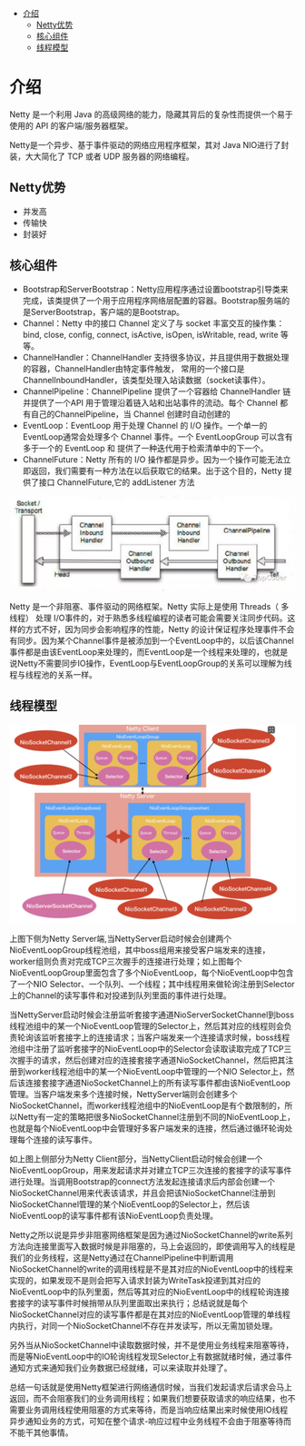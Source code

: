 <!-- GFM-TOC  -->
* [介绍](#介绍)
  * [Netty优势](#Netty优势)
  * [核心组件](#核心组件)
  * [线程模型](#线程模型)
<!-- GFM-TOC  -->


# 介绍

Netty 是一个利用 Java 的高级网络的能力，隐藏其背后的复杂性而提供一个易于使用的 API 的客户端/服务器框架。

Netty是一个异步、基于事件驱动的网络应用程序框架，其对 Java NIO进行了封装，大大简化了 TCP 或者 UDP 服务器的网络编程。

## Netty优势

- 并发高
- 传输快
- 封装好

## 核心组件

- Bootstrap和ServerBootstrap：Netty应用程序通过设置bootstrap引导类来完成，该类提供了一个用于应用程序网络层配置的容器。Bootstrap服务端的是ServerBootstrap，客户端的是Bootstrap。
- Channel：Netty 中的接口 Channel 定义了与 socket 丰富交互的操作集：bind, close, config, connect, isActive, isOpen, isWritable, read, write 等等。
- ChannelHandler：ChannelHandler 支持很多协议，并且提供用于数据处理的容器，ChannelHandler由特定事件触发， 常用的一个接口是ChannelInboundHandler，该类型处理入站读数据（socket读事件）。
- ChannelPipeline：ChannelPipeline 提供了一个容器给 ChannelHandler 链并提供了一个API 用于管理沿着链入站和出站事件的流动。每个 Channel 都有自己的ChannelPipeline，当 Channel 创建时自动创建的
- EventLoop：EventLoop 用于处理 Channel 的 I/O 操作。一个单一的 EventLoop通常会处理多个 Channel 事件。一个 EventLoopGroup 可以含有多于一个的 EventLoop 和 提供了一种迭代用于检索清单中的下一个。
- ChannelFuture：Netty 所有的 I/O 操作都是异步。因为一个操作可能无法立即返回，我们需要有一种方法在以后获取它的结果。出于这个目的，Netty 提供了接口 ChannelFuture,它的 addListener 方法

![](../../assets/cs-note/distribute/mk-2020-07-14-10-17-29.png)

Netty 是一个非阻塞、事件驱动的网络框架。Netty 实际上是使用 Threads（ 多线程） 处理 I/O事件的，对于熟悉多线程编程的读者可能会需要关注同步代码。这样的方式不好，因为同步会影响程序的性能，Netty 的设计保证程序处理事件不会有同步。因为某个Channel事件是被添加到一个EventLoop中的，以后该Channel事件都是由该EventLoop来处理的，而EventLoop是一个线程来处理的，也就是说Netty不需要同步IO操作，EventLoop与EventLoopGroup的关系可以理解为线程与线程池的关系一样。

## 线程模型

![](../../assets/cs-note/distribute/mk-2020-07-14-09-40-25.png)

上图下侧为Netty Server端,当NettyServer启动时候会创建两个NioEventLoopGroup线程池组，其中boss组用来接受客户端发来的连接，worker组则负责对完成TCP三次握手的连接进行处理；如上图每个NioEventLoopGroup里面包含了多个NioEventLoop，每个NioEventLoop中包含了一个NIO Selector、一个队列、一个线程；其中线程用来做轮询注册到Selector上的Channel的读写事件和对投递到队列里面的事件进行处理。

当NettyServer启动时候会注册监听套接字通道NioServerSocketChannel到boss线程池组中的某一个NioEventLoop管理的Selector上，然后其对应的线程则会负责轮询该监听套接字上的连接请求；当客户端发来一个连接请求时候，boss线程池组中注册了监听套接字的NioEventLoop中的Selector会读取读取完成了TCP三次握手的请求，然后创建对应的连接套接字通道NioSocketChannel，然后把其注册到worker线程池组中的某一个NioEventLoop中管理的一个NIO Selector上，然后该连接套接字通道NioSocketChannel上的所有读写事件都由该NioEventLoop管理。当客户端发来多个连接时候，NettyServer端则会创建多个NioSocketChannel，而worker线程池组中的NioEventLoop是有个数限制的，所以Netty有一定的策略把很多NioSocketChannel注册到不同的NioEventLoop上，也就是每个NioEventLoop中会管理好多客户端发来的连接，然后通过循环轮询处理每个连接的读写事件。

如上图上侧部分为Netty Client部分，当NettyClient启动时候会创建一个NioEventLoopGroup，用来发起请求并对建立TCP三次连接的套接字的读写事件进行处理。当调用Bootstrap的connect方法发起连接请求后内部会创建一个NioSocketChannel用来代表该请求，并且会把该NioSocketChannel注册到NioSocketChannel管理的某个NioEventLoop的Selector上，然后该NioEventLoop的读写事件都有该NioEventLoop负责处理。

Netty之所以说是异步非阻塞网络框架是因为通过NioSocketChannel的write系列方法向连接里面写入数据时候是非阻塞的，马上会返回的，即使调用写入的线程是我们的业务线程，这是Netty通过在ChannelPipeline中判断调用NioSocketChannel的write的调用线程是不是其对应的NioEventLoop中的线程来实现的，如果发现不是则会把写入请求封装为WriteTask投递到其对应的NioEventLoop中的队列里面，然后等其对应的NioEventLoop中的线程轮询连接套接字的读写事件时候捎带从队列里面取出来执行；总结说就是每个NioSocketChannel对应的读写事件都是在其对应的NioEventLoop管理的单线程内执行，对同一个NioSocketChannel不存在并发读写，所以无需加锁处理。

另外当从NioSocketChannel中读取数据时候，并不是使用业务线程来阻塞等待，而是等NioEventLoop中的IO轮询线程发现Selector上有数据就绪时候，通过事件通知方式来通知我们业务数据已经就绪，可以来读取并处理了。

总结一句话就是使用Netty框架进行网络通信时候，当我们发起请求后请求会马上返回，而不会阻塞我们的业务调用线程；如果我们想要获取请求的响应结果，也不需要业务调用线程使用阻塞的方式来等待，而是当响应结果出来时候使用IO线程异步通知业务的方式，可知在整个请求-响应过程中业务线程不会由于阻塞等待而不能干其他事情。